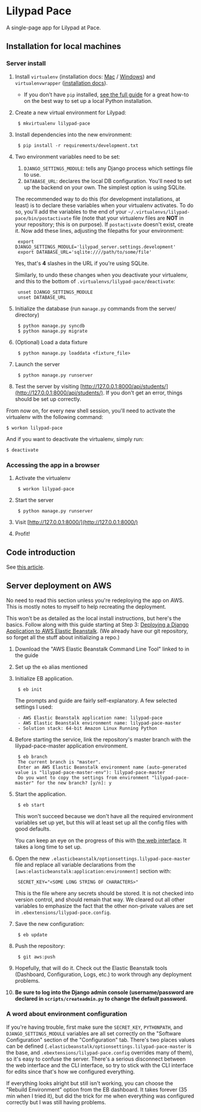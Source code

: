 # Lilypad Pace

A single-page app for Lilypad at Pace.

## Installation for local machines

### Server install

1.  Install `virtualenv` (installation docs: [Mac](http://docs.python-guide.org/en/latest/starting/install/osx/#virtualenv) / [Windows](http://docs.python-guide.org/en/latest/starting/install/win/#virtualenv)) and `virtualenvwrapper` ([installation docs](http://virtualenvwrapper.readthedocs.org/en/latest/install.html)).
    - If you don't have `pip` installed, [see the full guide](http://docs.python-guide.org/en/latest/#getting-started)
      for a great how-to on the best way to set up a local Python installation.

2. Create a new virtual environment for Lilypad:

        $ mkvirtualenv lilypad-pace

3. Install dependencies into the new environment:

        $ pip install -r requirements/development.txt

4. Two environment variables need to be set:
    1. `DJANGO_SETTINGS_MODULE`: tells any Django process which settings file to use.
    2. `DATABASE_URL`: declares the local DB configuration. You'll need to set up the backend on your own. The simplest option is using SQLite.

    The recommended way to do this (for development installations, at least) is to declare these variables when your virtualenv activates. To do so, you'll add the variables to the end of your `~/.virtualenvs/lilypad-pace/bin/postactivate` file (note that your virtualenv files are **NOT** in your repository; this is on purpose). If `postactivate` doesn't exist, create it. Now add these lines, adjusting the filepaths for your environment:

        export DJANGO_SETTINGS_MODULE='lilypad_server.settings.development'
        export DATABASE_URL='sqlite:////path/to/some/file'


    Yes, that's **4** slashes in the URL if you're using SQLite.

    Similarly, to undo these changes when you deactivate your virtualenv, and this to the bottom of `.virtualenvs/lilypad-pace/deactivate`:

        unset DJANGO_SETTINGS_MODULE
        unset DATABASE_URL

5. Initialize the database (run `manage.py` commands from the server/ directory)

        $ python manage.py syncdb
        $ python manage.py migrate

6. (Optional) Load a data fixture

        $ python manage.py loaddata <fixture_file>

7. Launch the server

        $ python manage.py runserver

8. Test the server by visiting [http://127.0.0.1:8000/api/students/](http://127.0.0.1:8000/api/students/). If you don't get an error, things should be set up correctly.

From now on, for every new shell session, you'll need to activate the virtualenv with the following command:

    $ workon lilypad-pace

And if you want to deactivate the virtualenv, simply run:

    $ deactivate


### Accessing the app in a browser

1. Activate the virtualenv

		$ workon lilypad-pace

2. Start the server

		$ python manage.py runserver

3. Visit [http://127.0.0.1:8000/](http://127.0.0.1:8000/)

4. Profit!

## Code introduction

See [this article](angular-lilypad-intro.md).

## Server deployment on AWS

No need to read this section unless you're redeploying the app on AWS. This is mostly notes to myself to help recreating the deployment.

This won't be as detailed as the local install instructions, but here's the basics. Follow along with this guide starting at Step 3: [Deploying a Django Application to AWS Elastic Beanstalk](http://docs.aws.amazon.com/elasticbeanstalk/latest/dg/create_deploy_Python_django.html). (We already have our git repository, so forget all the stuff about initializing a repo.)

1. Download the "AWS Elastic Beanstalk Command Line Tool" linked to in the guide

2. Set up the `eb` alias mentioned

3. Initialize EB application.

        $ eb init

    The prompts and guide are fairly self-explanatory. A few selected settings I used:

        - AWS Elastic Beanstalk application name: lilypad-pace
        - AWS Elastic Beanstalk environment name: lilypad-pace-master
        - Solution stack: 64-bit Amazon Linux Running Python

4. Before starting the service, link the repository's master branch with the lilypad-pace-master application environment.

        $ eb branch
        The current branch is "master".
        Enter an AWS Elastic Beanstalk environment name (auto-generated value is "lilypad-pace-master-env"): lilypad-pace-master
        Do you want to copy the settings from environment "lilypad-pace-master" for the new branch? [y/n]: y

5. Start the application.

        $ eb start

    This won't succeed because we don't have all the required environment variables set up yet, but this will at least set up all the config files with good defaults.

    You can keep an eye on the progress of this with [the web interface](https://console.aws.amazon.com/elasticbeanstalk). It takes a long time to set up.

6. Open the new `.elasticbeanstalk/optionsettings.lilypad-pace-master` file and replace all variable declarations from the `[aws:elasticbeanstalk:application:environment]` section with:

        SECRET_KEY="<SOME LONG STRING OF CHARACTERS>"

    This is the file where any secrets should be stored. It is not checked into version control, and should remain that way. We cleared out all other variables to emphasize the fact that
    the other non-private values are set in `.ebextensions/lilypad-pace.config`.

7. Save the new configuration:

        $ eb update

8. Push the repository:

        $ git aws:push

9. Hopefully, that will do it. Check out the Elastic Beanstalk tools (Dashboard, Configuration, Logs, etc.) to work through any deployment problems.

10. **Be sure to log into the Django admin console (username/password are declared in `scripts/createadmin.py` to change the default password.**

### A word about environment configuration

If you're having trouble, first make sure the `SECRET_KEY`, `PYTHONPATH`, and `DJANGO_SETTINGS_MODULE` variables are all set correctly on the "Software Configuration" section of the "Configuration" tab. There's two places values can be defined (`.elasticbeanstalk/optionsettings.lilypad-pace-master` is the base, and `.ebextensions/lilypad-pace.config` overrides many of them), so it's easy to confuse the server. There's a serious disconnect between the web interface and the CLI interface, so try to stick with the CLI interface for edits since that's how we configured everything.

If everything looks alright but still isn't working, you can choose the "Rebuild Environment" option from the EB dashboard. It takes forever (35 min when I tried it), but did the trick for me when everything was configured correctly but I was still having problems.

